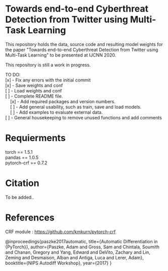 # Towards end-to-end Cyberthreat Detection from Twitter using Multi-Task Learning 

This repository holds the data, source code and resulting model weights for the paper "Towards end-to-end Cyberthreat Detection from Twitter using Multi-Task Learning" to be presented at IJCNN 2020.

This repository is still a work in progress.

TO DO: </br>
  [x] - Fix any errors with the initial commit </br>
  [x] - Save weights and conf </br>
  [ ] - Load weights and conf </br>
  [ ] - Complete README file. </br>
  &nbsp;&nbsp;&nbsp;  [x] - Add required packages and version numbers.</br>
  &nbsp;&nbsp;&nbsp;  [ ] - Add general usability, such as train, save and load models.</br>
  &nbsp;&nbsp;&nbsp; [ ] - Add examples to evaluate external data. </br>
  [ ] - General housekeeping to remove unused functions and add comments </br>

# Requierments
torch == 1.5.1 </br>
pandas == 1.0.5 </br>
pytorch-crf == 0.7.2 </br>

# Citation

To be added..

# References

CRF module : https://github.com/kmkurn/pytorch-crf

@inproceedings{paszke2017automatic,
 title={Automatic Differentiation in {PyTorch}},
 author={Paszke, Adam and Gross, Sam and Chintala, Soumith and Chanan, Gregory and Yang, Edward and DeVito, Zachary and Lin, Zeming and Desmaison, Alban and Antiga, Luca and Lerer, Adam},
 booktitle={NIPS Autodiff Workshop},
 year={2017}
}
